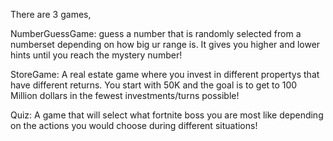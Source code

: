 There are 3 games, 

NumberGuessGame:
guess a number that is randomly selected from a numberset depending on how big ur range is. It gives you higher and lower hints until you reach the mystery number!


StoreGame: 
A real estate game where you invest in different propertys that have different returns. You start with 50K and the goal is to get to 100 Million dollars in the fewest investments/turns possible!


Quiz:
A game that will select what fortnite boss you are most like depending on the actions you would choose during different situations!